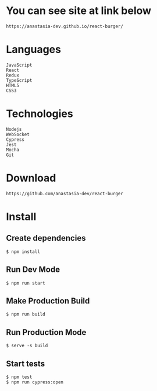 # You can see site at link below

    https://anastasia-dev.github.io/react-burger/

# Languages

    JavaScript
    React 
    Redux 
    TypeScript
    HTML5
    CSS3

# Technologies

    Nodejs
	WebSocket
	Cypress
    Jest
    Mocha
    Git

# Download

    https://github.com/anastasia-dev/react-burger


# Install

## Create dependencies

    $ npm install

## Run Dev Mode

    $ npm run start

## Make Production Build

    $ npm run build

## Run Production Mode

    $ serve -s build

## Start tests

    $ npm test
    $ npm run cypress:open